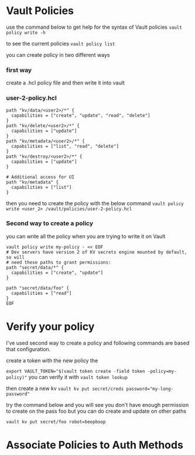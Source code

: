 # Vault Policies 
use the command below to get help for the syntax of Vault policies
`vault policy write -h`

to see the current policies 
`vault policy list`

you can create policy in two different ways
### first way
 create a .hcl policy file and then write it into vault 

### user-2-policy.hcl 
```
path "kv/data/<user2>/*" {
  capabilities = ["create", "update", "read", "delete"]
}
path "kv/delete/<user2>/*" {
  capabilities = ["update"]
}
path "kv/metadata/<user2>/*" {
  capabilities = ["list", "read", "delete"]
}
path "kv/destroy/<user2>/*" {
  capabilities = ["update"]
}

# Additional access for UI
path "kv/metadata" {
  capabilities = ["list"]
}
```

then you need to create the policy with the below command
`vault policy write <user_2> /vault/policies/user-2-policy.hcl`

### Second way to create a policy
you can write all the policy when you are trying to write it on Vault 
```
vault policy write my-policy - << EOF
# Dev servers have version 2 of KV secrets engine mounted by default, so will
# need these paths to grant permissions:
path "secret/data/*" {
  capabilities = ["create", "update"]
}

path "secret/data/foo" {
  capabilities = ["read"]
}
EOF

```

# Verify your policy
I've used second way to create a policy and following commands are based that configuration.


create a token with the new policy the

`export VAULT_TOKEN="$(vault token create -field token -policy=my-policy)"`
you can verify it with `vault token lookup`

then create a new kv 
`vault kv put secret/creds password="my-long-password"`

try the command below and you will see you don't have enough permission to create on the pass foo
but you can do create and update on other paths

`vault kv put secret/foo robot=beepboop`


# Associate Policies to Auth Methods